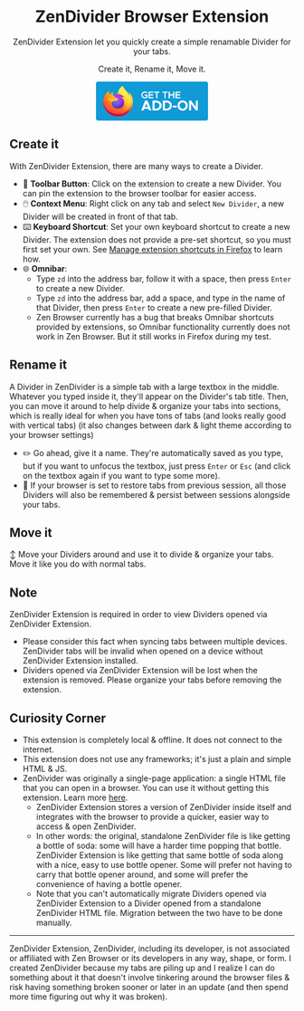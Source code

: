 <h1 align="center">ZenDivider Browser Extension</h1>
<p align="center">ZenDivider Extension let you quickly create a simple renamable Divider for your tabs.</p>
<p align="center">Create it, Rename it, Move it.</p>

<p align="center">
  <a href="https://addons.mozilla.org/en-US/firefox/addon/zendivider/">
  <img src="Readme/get-the-addon-fx-apr-2020.svg" width="198" align="center">
  </a>
</p>

## Create it
With ZenDivider Extension, there are many ways to create a Divider.
- 📌 **Toolbar Button**: Click on the extension to create a new Divider. You can pin the extension to the browser toolbar for easier access.
- 🖱️ **Context Menu**: Right click on any tab and select `New Divider`, a new Divider will be created in front of that tab.
- ⌨️ **Keyboard Shortcut**: Set your own keyboard shortcut to create a new Divider. The extension does not provide a pre-set shortcut, so you must first set your own. See [Manage extension shortcuts in Firefox](https://mzl.la/3Qwp5QQ) to learn how.
- 🌐 **Omnibar**:
  - Type `zd` into the address bar, follow it with a space, then press `Enter` to create a new Divider.
  - Type `zd` into the address bar, add a space, and type in the name of that Divider, then press `Enter` to create a new pre-filled Divider.
  - Zen Browser currently has a bug that breaks Omnibar shortcuts provided by extensions, so Omnibar functionality currently does not work in Zen Browser. But it still works in Firefox during my test.
 
## Rename it
A Divider in ZenDivider is a simple tab with a large textbox in the middle. Whatever you typed inside it, they'll appear on the Divider's tab title. Then, you can move it around to help divide & organize your tabs into sections, which is really ideal for when you have tons of tabs (and looks really good with vertical tabs) (it also changes between dark & light theme according to your browser settings)
- ✏️ Go ahead, give it a name. They're automatically saved as you type, but if you want to unfocus the textbox, just press `Enter` or `Esc` (and click on the textbox again if you want to type some more).  
- 💾 If your browser is set to restore tabs from previous session, all those Dividers will also be remembered & persist between sessions alongside your tabs.  

## Move it
↕️ Move your Dividers around and use it to divide & organize your tabs. Move it like you do with normal tabs.

## Note
ZenDivider Extension is required in order to view Dividers opened via ZenDivider Extension.
   - Please consider this fact when syncing tabs between multiple devices. ZenDivider tabs will be invalid when opened on a device without ZenDivider Extension installed.
   - Dividers opened via ZenDivider Extension will be lost when the extension is removed. Please organize your tabs before removing the extension.

## Curiosity Corner
- This extension is completely local & offline. It does not connect to the internet.
- This extension does not use any frameworks; it's just a plain and simple HTML & JS.
- ZenDivider was originally a single-page application: a single HTML file that you can open in a browser. You can use it without getting this extension. Learn more [here](https://github.com/BarnMTB/ZenDivider).
  - ZenDivider Extension stores a version of ZenDivider inside itself and integrates with the browser to provide a quicker, easier way to access & open ZenDivider.  
  - In other words: the original, standalone ZenDivider file is like getting a bottle of soda: some will have a harder time popping that bottle. ZenDivider Extension is like getting that same bottle of soda along with a nice, easy to use bottle opener. Some will prefer not having to carry that bottle opener around, and some will prefer the convenience of having a bottle opener.
  - Note that you can't automatically migrate Dividers opened via ZenDivider Extension to a Divider opened from a standalone ZenDivider HTML file. Migration between the two have to be done manually.

---
ZenDivider Extension, ZenDivider, including its developer, is not associated or affiliated with Zen Browser or its developers in any way, shape, or form. I created ZenDivider because my tabs are piling up and I realize I can do something about it that doesn't involve tinkering around the browser files & risk having something broken sooner or later in an update (and then spend more time figuring out why it was broken).
